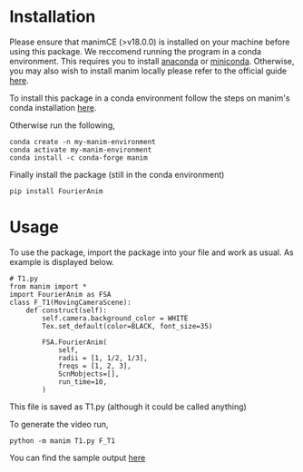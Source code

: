 # Installation

Please ensure that manimCE (>v18.0.0) is installed on your machine before using this package. We reccomend running the program in a conda environment. This requires you to install [anaconda](https://www.anaconda.com/download/) or [miniconda](https://docs.anaconda.com/free/miniconda/miniconda-install/). Otherwise, you may also wish to install manim locally please refer to the official guide [here](https://docs.manim.community/en/stable/installation.html).

To install this package in a conda environment follow the steps on manim's conda installation [here](https://docs.manim.community/en/stable/installation.html#conda-installation).

Otherwise run the following,

```
conda create -n my-manim-environment
conda activate my-manim-environment
conda install -c conda-forge manim
```

Finally install the package (still in the conda environment)

`pip install FourierAnim`

# Usage

To use the package, import the package into your file and work as usual. As example is displayed below.

```
# T1.py
from manim import *
import FourierAnim as FSA
class F_T1(MovingCameraScene):
    def construct(self):
        self.camera.background_color = WHITE
        Tex.set_default(color=BLACK, font_size=35)

        FSA.FourierAnim(
            self,
            radii = [1, 1/2, 1/3],
            freqs = [1, 2, 3],
            ScnMobjects=[],
            run_time=10,
        )
```

This file is saved as T1.py (although it could be called anything)

To generate the video run,

`python -m manim T1.py F_T1`

You can find the sample output [here](https://youtu.be/E4ipxXQqtDc)
